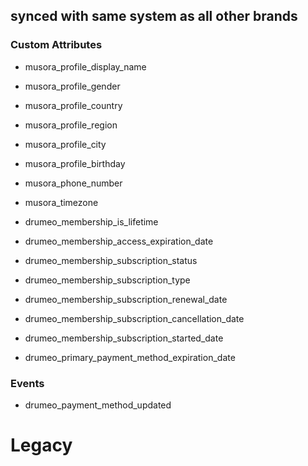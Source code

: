 ## synced with same system as all other brands

### Custom Attributes

- musora_profile_display_name
- musora_profile_gender
- musora_profile_country
- musora_profile_region
- musora_profile_city
- musora_profile_birthday
- musora_phone_number
- musora_timezone

- drumeo_membership_is_lifetime
- drumeo_membership_access_expiration_date
- drumeo_membership_subscription_status
- drumeo_membership_subscription_type
- drumeo_membership_subscription_renewal_date
- drumeo_membership_subscription_cancellation_date
- drumeo_membership_subscription_started_date
- drumeo_primary_payment_method_expiration_date

### Events
- drumeo_payment_method_updated

# Legacy